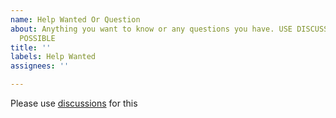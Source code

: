 ```yaml
---
name: Help Wanted Or Question
about: Anything you want to know or any questions you have. USE DISCUSSIONS WHERE
  POSSIBLE
title: ''
labels: Help Wanted
assignees: ''

---
```


Please use [discussions](https://github.com/Jacrac04/DFM-Bot/discussions) for this
